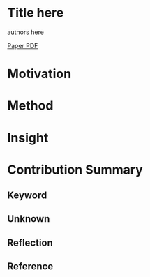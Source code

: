# Title here

authors here

[Paper PDF]()


# Motivation

# Method

# Insight

# Contribution Summary

## Keyword

## Unknown

## Reflection

## Reference